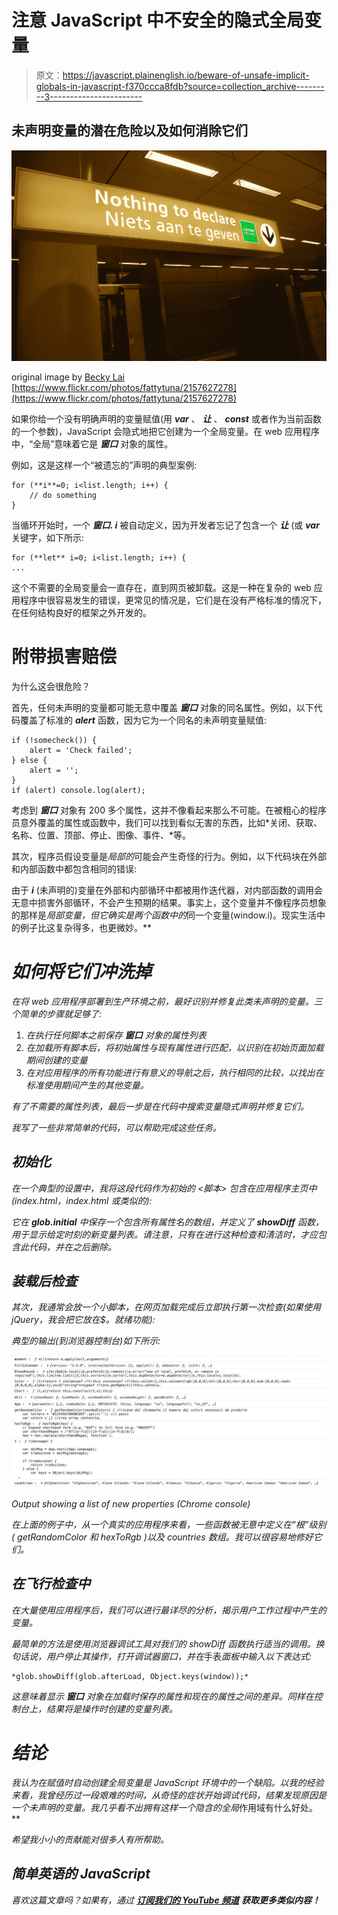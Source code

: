 # 注意 JavaScript 中不安全的隐式全局变量

> 原文：<https://javascript.plainenglish.io/beware-of-unsafe-implicit-globals-in-javascript-f370ccca8fdb?source=collection_archive---------3----------------------->

## 未声明变量的潜在危险以及如何消除它们

![](img/968122bee553d698527df5bc769edcd3.png)

original image by [Becky Lai](https://www.flickr.com/photos/fattytuna/) [https://www.flickr.com/photos/fattytuna/2157627278](https://www.flickr.com/photos/fattytuna/2157627278)

如果你给一个没有明确声明的变量赋值(用 ***var*** 、 ***让*** 、 ***const*** 或者作为当前函数的一个参数)，JavaScript 会隐式地把它创建为一个全局变量。在 web 应用程序中，“全局”意味着它是 ***窗口*** 对象的属性。

例如，这是这样一个“被遗忘的”声明的典型案例:

```
for (**i**=0; i<list.length; i++) {
    // do something
}
```

当循环开始时，一个 ***窗口. i*** 被自动定义，因为开发者忘记了包含一个 ***让*** (或 ***var*** 关键字，如下所示:

```
for (**let** i=0; i<list.length; i++) {
...
```

这个不需要的全局变量会一直存在，直到网页被卸载。这是一种在复杂的 web 应用程序中很容易发生的错误，更常见的情况是，它们是在没有严格标准的情况下，在任何结构良好的框架之外开发的。

# 附带损害赔偿

为什么这会很危险？

首先，任何未声明的变量都可能无意中覆盖 ***窗口*** 对象的同名属性。例如，以下代码覆盖了标准的 ***alert*** 函数，因为它为一个同名的未声明变量赋值:

```
if (!somecheck()) {
    alert = 'Check failed';
} else {
    alert = '';
}
if (alert) console.log(alert);
```

考虑到 ***窗口*** 对象有 200 多个属性，这并不像看起来那么不可能。在被粗心的程序员意外覆盖的属性或函数中，我们可以找到看似无害的东西，比如*关闭、获取、名称、位置、顶部、停止、图像、事件、*等。

其次，程序员假设变量是*局部的*可能会产生奇怪的行为。例如，以下代码块在外部和内部函数中都包含相同的错误:

由于 ***i*** (未声明的)变量在外部和内部循环中都被用作迭代器，对内部函数的调用会无意中损害外部循环，不会产生预期的结果。事实上，这个变量并不像程序员想象的那样是*局部变量，但它确实是两个函数中的*同一个变量(window.i)。现实生活中的例子比这复杂得多，也更微妙。**

# *如何将它们冲洗掉*

*在将 web 应用程序部署到生产环境之前，最好识别并修复此类未声明的变量。三个简单的步骤就足够了:*

1.  *在执行任何脚本之前保存 ***窗口*** 对象的属性列表*
2.  *在加载所有脚本后，将初始属性与现有属性进行匹配，以识别在初始页面加载期间创建的变量*
3.  *在对应用程序的所有功能进行有意义的导航之后，执行相同的比较，以找出在标准使用期间产生的其他变量。*

*有了不需要的属性列表，最后一步是在代码中搜索变量隐式声明并修复它们。*

*我写了一些非常简单的代码，可以帮助完成这些任务。*

## *初始化*

*在一个典型的设置中，我将这段代码作为初始的 *<脚本>* 包含在应用程序主页中(index.html，index.html 或类似的):*

*它在 ***glob.initial*** 中保存一个包含所有属性名的数组，并定义了 ***showDiff*** 函数，用于显示给定时刻的新变量列表。请注意，只有在进行这种检查和清洁时，才应包含此代码，并在之后删除。*

## *装载后检查*

*其次，我通常会放一个小脚本，在网页加载完成后立即执行第一次检查(如果使用 jQuery，我会把它放在$。就绪功能):*

*典型的输出(到浏览器控制台)如下所示:*

*![](img/62b21a4a9f6da10cd658bb4da92198f2.png)*

*Output showing a list of new properties (Chrome console)*

*在上面的例子中，从一个真实的应用程序来看，一些函数被无意中定义在“根”级别( *getRandomColor* 和 *hexToRgb* )以及 *countries* 数组。我可以很容易地修好它们。*

## *在飞行检查中*

*在大量使用应用程序后，我们可以进行最详尽的分析，揭示用户工作过程中产生的变量。*

*最简单的方法是使用浏览器调试工具对我们的 *showDiff* 函数执行适当的调用。换句话说，用户停止其操作，打开调试器窗口，并在*手表*面板中输入以下表达式:*

```
*glob.showDiff(glob.afterLoad, Object.keys(window));*
```

*这意味着显示 ***窗口*** 对象在加载时保存的属性和现在的属性之间的差异。同样在控制台上，结果将是操作时创建的变量列表。*

# *结论*

*我认为在赋值时自动创建全局变量是 JavaScript 环境中的一个缺陷。以我的经验来看，我曾经历过一段艰难的时间，从奇怪的症状开始调试代码，结果发现原因是一个未声明的变量。我几乎看不出拥有这样一个隐含的全局*作用域有什么好处。**

*希望我小小的贡献能对很多人有所帮助。*

## ***简单英语的 JavaScript***

*喜欢这篇文章吗？如果有，通过 [**订阅我们的 YouTube 频道**](https://www.youtube.com/channel/UCtipWUghju290NWcn8jhyAw) **获取更多类似内容！***